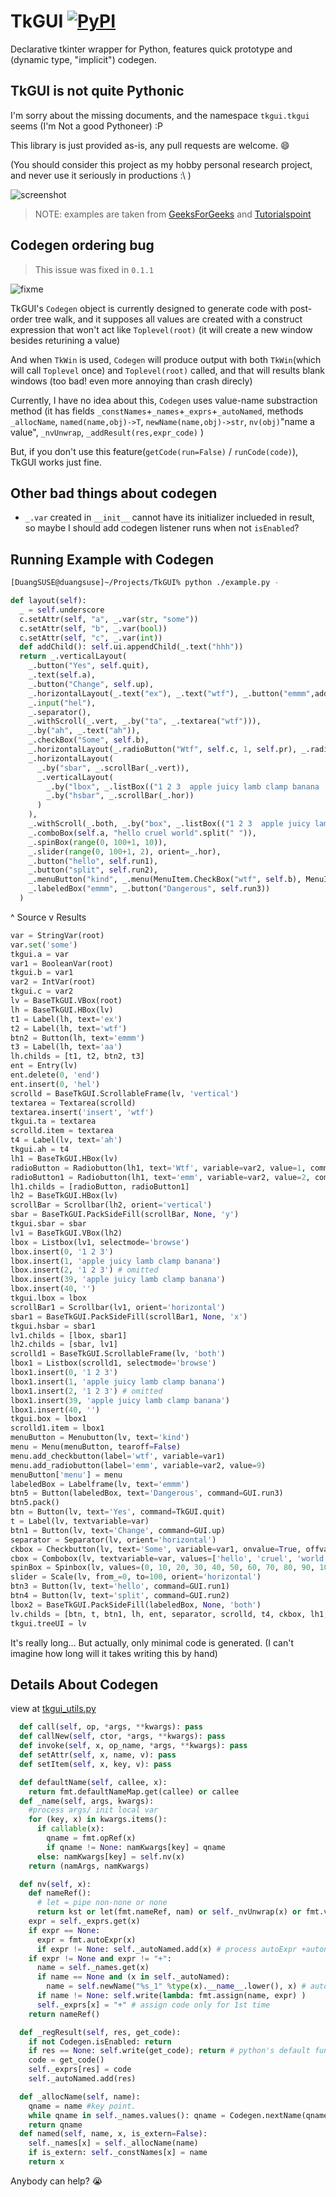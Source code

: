 # TkGUI [![PyPI](https://img.shields.io/pypi/v/tkgui?style=flat-square)](https://pypi.org/project/tkgui/)

Declarative tkinter wrapper for Python, features quick prototype and (dynamic type, "implicit") codegen.

## TkGUI is not quite Pythonic

I'm sorry about the missing documents, and the namespace `tkgui.tkgui` seems (I'm Not a good Pythoneer) :P

This library is just provided as-is, any pull requests are welcome. :smile:

(You should consider this project as my hobby personal research project, and never use it seriously in productions :\ )

![screenshot](screenshot.png)

>NOTE: examples are taken from [GeeksForGeeks](https://www.geeksforgeeks.org/python-tkinter-tutorial/) and [Tutorialspoint](https://www.tutorialspoint.com/python/tk_text.htm)

## Codegen ordering bug

> This issue was fixed in `0.1.1`

![fixme](fixme.png)

TkGUI's `Codegen` object is currently designed to generate code with post-order tree walk,
and it supposes all values are created with a construct expression that won't act like `Toplevel(root)` (it will create a new window besides returining a value)

And when `TkWin` is used, `Codegen` will produce output with both `TkWin`(which will call `Toplevel` once) and `Toplevel(root)` called, and that will results blank windows (too bad! even more annoying than crash direcly)

Currently, I have no idea about this, `Codegen` uses value-name substraction method
(it has fields `_constNames`+`_names`+`_exprs`+`_autoNamed`, methods `_allocName`, `named(name,obj)->T`, `newName(name,obj)->str`, `nv(obj)`"name a value", `_nvUnwrap`, `_addResult(res,expr_code)` )

But, if you don't use this feature(`getCode(run=False)` / `runCode(code)`), TkGUI works just fine.

## Other bad things about codegen

+ `_.var` created in `__init__` cannot have its initializer inclueded in result, so maybe I should add codegen listener runs when not `isEnabled`?

## Running Example with Codegen

```bash
[DuangSUSE@duangsuse]~/Projects/TkGUI% python ./example.py -
```

```python
def layout(self):
  _ = self.underscore
  c.setAttr(self, "a", _.var(str, "some"))
  c.setAttr(self, "b", _.var(bool))
  c.setAttr(self, "c", _.var(int))
  def addChild(): self.ui.appendChild(_.text("hhh"))
  return _.verticalLayout(
    _.button("Yes", self.quit),
    _.text(self.a),
    _.button("Change", self.up),
    _.horizontalLayout(_.text("ex"), _.text("wtf"), _.button("emmm",addChild), _.text("aa")),
    _.input("hel"),
    _.separator(),
    _.withScroll(_.vert, _.by("ta", _.textarea("wtf"))),
    _.by("ah", _.text("ah")),
    _.checkBox("Some", self.b),
    _.horizontalLayout(_.radioButton("Wtf", self.c, 1, self.pr), _.radioButton("emm", self.c, 2, self.pr)),
    _.horizontalLayout(
      _.by("sbar", _.scrollBar(_.vert)),
      _.verticalLayout(
        _.by("lbox", _.listBox(("1 2 3  apple juicy lamb clamp banana  "*20).split("  "))),
        _.by("hsbar", _.scrollBar(_.hor))
      )
    ),
    _.withScroll(_.both, _.by("box", _.listBox(("1 2 3  apple juicy lamb clamp banana  "*20).split("  ")))),
    _.comboBox(self.a, "hello cruel world".split(" ")),
    _.spinBox(range(0, 100+1, 10)),
    _.slider(range(0, 100+1, 2), orient=_.hor),
    _.button("hello", self.run1),
    _.button("split", self.run2),
    _.menuButton("kind", _.menu(MenuItem.CheckBox("wtf", self.b), MenuItem.RadioButton("emm", self.c, 9)), relief=_.raised),
    _.labeledBox("emmm", _.button("Dangerous", self.run3))
  )

```

^ Source v Results

```python
var = StringVar(root)
var.set('some')
tkgui.a = var
var1 = BooleanVar(root)
tkgui.b = var1
var2 = IntVar(root)
tkgui.c = var2
lv = BaseTkGUI.VBox(root)
lh = BaseTkGUI.HBox(lv)
t1 = Label(lh, text='ex')
t2 = Label(lh, text='wtf')
btn2 = Button(lh, text='emmm')
t3 = Label(lh, text='aa')
lh.childs = [t1, t2, btn2, t3]
ent = Entry(lv)
ent.delete(0, 'end')
ent.insert(0, 'hel')
scrolld = BaseTkGUI.ScrollableFrame(lv, 'vertical')
textarea = Textarea(scrolld)
textarea.insert('insert', 'wtf')
tkgui.ta = textarea
scrolld.item = textarea
t4 = Label(lv, text='ah')
tkgui.ah = t4
lh1 = BaseTkGUI.HBox(lv)
radioButton = Radiobutton(lh1, text='Wtf', variable=var2, value=1, command=GUI.pr)
radioButton1 = Radiobutton(lh1, text='emm', variable=var2, value=2, command=GUI.pr)
lh1.childs = [radioButton, radioButton1]
lh2 = BaseTkGUI.HBox(lv)
scrollBar = Scrollbar(lh2, orient='vertical')
sbar = BaseTkGUI.PackSideFill(scrollBar, None, 'y')
tkgui.sbar = sbar
lv1 = BaseTkGUI.VBox(lh2)
lbox = Listbox(lv1, selectmode='browse')
lbox.insert(0, '1 2 3')
lbox.insert(1, 'apple juicy lamb clamp banana')
lbox.insert(2, '1 2 3') # omitted
lbox.insert(39, 'apple juicy lamb clamp banana')
lbox.insert(40, '')
tkgui.lbox = lbox
scrollBar1 = Scrollbar(lv1, orient='horizontal')
sbar1 = BaseTkGUI.PackSideFill(scrollBar1, None, 'x')
tkgui.hsbar = sbar1
lv1.childs = [lbox, sbar1]
lh2.childs = [sbar, lv1]
scrolld1 = BaseTkGUI.ScrollableFrame(lv, 'both')
lbox1 = Listbox(scrolld1, selectmode='browse')
lbox1.insert(0, '1 2 3')
lbox1.insert(1, 'apple juicy lamb clamp banana')
lbox1.insert(2, '1 2 3') # omitted
lbox1.insert(39, 'apple juicy lamb clamp banana')
lbox1.insert(40, '')
tkgui.box = lbox1
scrolld1.item = lbox1
menuButton = Menubutton(lv, text='kind')
menu = Menu(menuButton, tearoff=False)
menu.add_checkbutton(label='wtf', variable=var1)
menu.add_radiobutton(label='emm', variable=var2, value=9)
menuButton['menu'] = menu
labeledBox = Labelframe(lv, text='emmm')
btn5 = Button(labeledBox, text='Dangerous', command=GUI.run3)
btn5.pack()
btn = Button(lv, text='Yes', command=TkGUI.quit)
t = Label(lv, textvariable=var)
btn1 = Button(lv, text='Change', command=GUI.up)
separator = Separator(lv, orient='horizontal')
ckbox = Checkbutton(lv, text='Some', variable=var1, onvalue=True, offvalue=False, command=nop)
cbox = Combobox(lv, textvariable=var, values=['hello', 'cruel', 'world'])
spinBox = Spinbox(lv, values=(0, 10, 20, 30, 40, 50, 60, 70, 80, 90, 100))
slider = Scale(lv, from_=0, to=100, orient='horizontal')
btn3 = Button(lv, text='hello', command=GUI.run1)
btn4 = Button(lv, text='split', command=GUI.run2)
lbox2 = BaseTkGUI.PackSideFill(labeledBox, None, 'both')
lv.childs = [btn, t, btn1, lh, ent, separator, scrolld, t4, ckbox, lh1, lh2, scrolld1, cbox, spinBox, slider, btn3, btn4, menuButton, lbox2]
tkgui.treeUI = lv
```

It's really long... But actually, only minimal code is generated. (I can't imagine how long will it takes writing this by hand)

## Details About Codegen

view at [tkgui_utils.py](tkgui/tkgui_utils.py#L87)

```python
  def call(self, op, *args, **kwargs): pass
  def callNew(self, ctor, *args, **kwargs): pass
  def invoke(self, x, op_name, *args, **kwargs): pass
  def setAttr(self, x, name, v): pass
  def setItem(self, x, key, v): pass

  def defaultName(self, callee, x):
    return fmt.defaultNameMap.get(callee) or callee
  def _name(self, args, kwargs):
    #process args/ init local var
    for (key, x) in kwargs.items():
      if callable(x):
        qname = fmt.opRef(x)
        if qname != None: namKwargs[key] = qname
      else: namKwargs[key] = self.nv(x)
    return (namArgs, namKwargs)

  def nv(self, x):
    def nameRef():
      # let = pipe non-none or none
      return kst or let(fmt.nameRef, nam) or self._nvUnwrap(x) or fmt.value(x)
    expr = self._exprs.get(x)
    if expr == None:
      expr = fmt.autoExpr(x)
      if expr != None: self._autoNamed.add(x) # process autoExpr +autoname
    if expr != None and expr != "+":
      name = self._names.get(x)
      if name == None and (x in self._autoNamed):
        name = self.newName("%s_1" %type(x).__name__.lower(), x) # autoname
      if name != None: self.write(lambda: fmt.assign(name, expr) )
      self._exprs[x] = "+" # assign code only for 1st time
    return nameRef()

  def _regResult(self, res, get_code):
    if not Codegen.isEnabled: return
    if res == None: self.write(get_code); return # python's default func result
    code = get_code()
    self._exprs[res] = code
    self._autoNamed.add(res)

  def _allocName(self, name):
    qname = name #key point.
    while qname in self._names.values(): qname = Codegen.nextName(qname)
    return qname
  def named(self, name, x, is_extern=False):
    self._names[x] = self._allocName(name)
    if is_extern: self._constNames[x] = name
    return x
```

Anybody can help? :sob:
